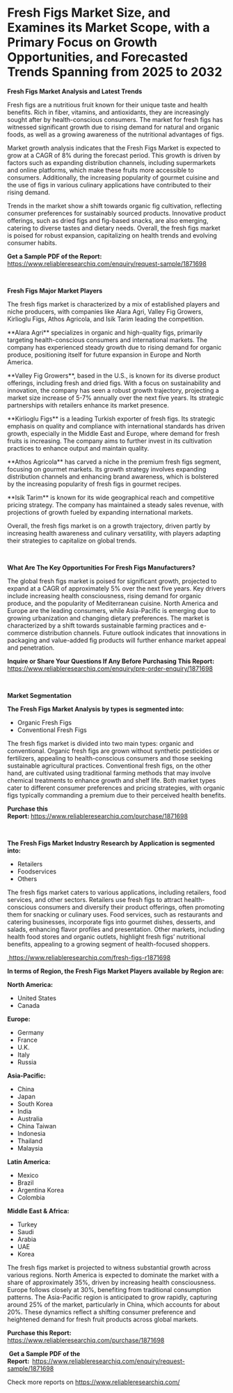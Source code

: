 <p><h1>Fresh Figs Market Size, and Examines its Market Scope, with a Primary Focus on Growth Opportunities, and Forecasted Trends Spanning from 2025 to 2032</h1></p><p><strong>Fresh Figs Market Analysis and Latest Trends</strong></p>
<p><p>Fresh figs are a nutritious fruit known for their unique taste and health benefits. Rich in fiber, vitamins, and antioxidants, they are increasingly sought after by health-conscious consumers. The market for fresh figs has witnessed significant growth due to rising demand for natural and organic foods, as well as a growing awareness of the nutritional advantages of figs.</p><p>Market growth analysis indicates that the Fresh Figs Market is expected to grow at a CAGR of 8% during the forecast period. This growth is driven by factors such as expanding distribution channels, including supermarkets and online platforms, which make these fruits more accessible to consumers. Additionally, the increasing popularity of gourmet cuisine and the use of figs in various culinary applications have contributed to their rising demand. </p><p>Trends in the market show a shift towards organic fig cultivation, reflecting consumer preferences for sustainably sourced products. Innovative product offerings, such as dried figs and fig-based snacks, are also emerging, catering to diverse tastes and dietary needs. Overall, the fresh figs market is poised for robust expansion, capitalizing on health trends and evolving consumer habits.</p></p>
<p><strong>Get a Sample PDF of the Report:&nbsp;</strong> <a href="https://www.reliableresearchiq.com/enquiry/request-sample/1871698?utm_campaign=2333&utm_medium=2&utm_source=Github&utm_content=ia&utm_term=07042025&utm_id=fresh-figs">https://www.reliableresearchiq.com/enquiry/request-sample/1871698</a></p>
<p>&nbsp;</p>
<p><strong>Fresh Figs Major Market Players</strong></p>
<p><p>The fresh figs market is characterized by a mix of established players and niche producers, with companies like Alara Agri, Valley Fig Growers, Kirlioglu Figs, Athos Agricola, and Isik Tarim leading the competition. </p><p>**Alara Agri** specializes in organic and high-quality figs, primarily targeting health-conscious consumers and international markets. The company has experienced steady growth due to rising demand for organic produce, positioning itself for future expansion in Europe and North America.</p><p>**Valley Fig Growers**, based in the U.S., is known for its diverse product offerings, including fresh and dried figs. With a focus on sustainability and innovation, the company has seen a robust growth trajectory, projecting a market size increase of 5-7% annually over the next five years. Its strategic partnerships with retailers enhance its market presence.</p><p>**Kirlioglu Figs** is a leading Turkish exporter of fresh figs. Its strategic emphasis on quality and compliance with international standards has driven growth, especially in the Middle East and Europe, where demand for fresh fruits is increasing. The company aims to further invest in its cultivation practices to enhance output and maintain quality.</p><p>**Athos Agricola** has carved a niche in the premium fresh figs segment, focusing on gourmet markets. Its growth strategy involves expanding distribution channels and enhancing brand awareness, which is bolstered by the increasing popularity of fresh figs in gourmet recipes.</p><p>**Isik Tarim** is known for its wide geographical reach and competitive pricing strategy. The company has maintained a steady sales revenue, with projections of growth fueled by expanding international markets.</p><p>Overall, the fresh figs market is on a growth trajectory, driven partly by increasing health awareness and culinary versatility, with players adapting their strategies to capitalize on global trends.</p></p>
<p>&nbsp;</p>
<p><strong>What Are The Key Opportunities For Fresh Figs Manufacturers?</strong></p>
<p><p>The global fresh figs market is poised for significant growth, projected to expand at a CAGR of approximately 5% over the next five years. Key drivers include increasing health consciousness, rising demand for organic produce, and the popularity of Mediterranean cuisine. North America and Europe are the leading consumers, while Asia-Pacific is emerging due to growing urbanization and changing dietary preferences. The market is characterized by a shift towards sustainable farming practices and e-commerce distribution channels. Future outlook indicates that innovations in packaging and value-added fig products will further enhance market appeal and penetration.</p></p>
<p><strong>Inquire or Share Your Questions If Any Before Purchasing This Report:</strong> <a href="https://www.reliableresearchiq.com/enquiry/pre-order-enquiry/1871698?utm_campaign=2333&utm_medium=2&utm_source=Github&utm_content=ia&utm_term=07042025&utm_id=fresh-figs">https://www.reliableresearchiq.com/enquiry/pre-order-enquiry/1871698</a></p>
<p>&nbsp;</p>
<p><strong>Market Segmentation</strong></p>
<p><strong>The Fresh Figs Market Analysis by types is segmented into:</strong></p>
<p><ul><li>Organic Fresh Figs</li><li>Conventional Fresh Figs</li></ul></p>
<p><p>The fresh figs market is divided into two main types: organic and conventional. Organic fresh figs are grown without synthetic pesticides or fertilizers, appealing to health-conscious consumers and those seeking sustainable agricultural practices. Conventional fresh figs, on the other hand, are cultivated using traditional farming methods that may involve chemical treatments to enhance growth and shelf life. Both market types cater to different consumer preferences and pricing strategies, with organic figs typically commanding a premium due to their perceived health benefits.</p></p>
<p><strong>Purchase this Report:&nbsp;</strong><a href="https://www.reliableresearchiq.com/purchase/1871698?utm_campaign=2333&utm_medium=2&utm_source=Github&utm_content=ia&utm_term=07042025&utm_id=fresh-figs">https://www.reliableresearchiq.com/purchase/1871698</a></p>
<p>&nbsp;</p>
<p><strong>The Fresh Figs Market Industry Research by Application is segmented into:</strong></p>
<p><ul><li>Retailers</li><li>Foodservices</li><li>Others</li></ul></p>
<p><p>The fresh figs market caters to various applications, including retailers, food services, and other sectors. Retailers use fresh figs to attract health-conscious consumers and diversify their product offerings, often promoting them for snacking or culinary uses. Food services, such as restaurants and catering businesses, incorporate figs into gourmet dishes, desserts, and salads, enhancing flavor profiles and presentation. Other markets, including health food stores and organic outlets, highlight fresh figs’ nutritional benefits, appealing to a growing segment of health-focused shoppers.</p></p>
<p><a href="https://www.reliableresearchiq.com/fresh-figs-r1871698?utm_campaign=2333&utm_medium=2&utm_source=Github&utm_content=ia&utm_term=07042025&utm_id=fresh-figs">&nbsp;https://www.reliableresearchiq.com/fresh-figs-r1871698</a></p>
<p><strong>In terms of Region, the Fresh Figs Market Players available by Region are:</strong></p>
<p>
    <p> <strong> North America: </strong>
        <ul>
            <li>United States</li>
            <li>Canada</li>
        </ul>
        </p> 
    <p> <strong> Europe: </strong>
        <ul>
            <li>Germany</li>
            <li>France</li>
            <li>U.K.</li>
            <li>Italy</li>
            <li>Russia</li>
        </ul>
        </p> 
    <p> <strong> Asia-Pacific: </strong>
        <ul>
            <li>China</li>
            <li>Japan</li>
            <li>South Korea</li>
            <li>India</li>
            <li>Australia</li>
            <li>China Taiwan</li>
            <li>Indonesia</li>
            <li>Thailand</li>
            <li>Malaysia</li>
        </ul>
        </p> 
    <p> <strong> Latin America: </strong>
        <ul>
            <li>Mexico</li>
            <li>Brazil</li>
            <li>Argentina Korea</li>
            <li>Colombia</li>
        </ul>
        </p> 
    <p> <strong> Middle East & Africa: </strong>
        <ul>
            <li>Turkey</li>
            <li>Saudi</li>
            <li>Arabia</li>
            <li>UAE</li>
            <li>Korea</li>
        </ul>
    </p>
    </p>
<p><p>The fresh figs market is projected to witness substantial growth across various regions. North America is expected to dominate the market with a share of approximately 35%, driven by increasing health consciousness. Europe follows closely at 30%, benefiting from traditional consumption patterns. The Asia-Pacific region is anticipated to grow rapidly, capturing around 25% of the market, particularly in China, which accounts for about 20%. These dynamics reflect a shifting consumer preference and heightened demand for fresh fruit products across global markets.</p></p>
<p><strong>Purchase this Report: </strong><a href="https://www.reliableresearchiq.com/purchase/1871698?utm_campaign=2333&utm_medium=2&utm_source=Github&utm_content=ia&utm_term=07042025&utm_id=fresh-figs">https://www.reliableresearchiq.com/purchase/1871698</a></p>
<p>&nbsp;<strong>Get a Sample PDF of the Report:&nbsp;&nbsp;</strong><a href="https://www.reliableresearchiq.com/enquiry/request-sample/1871698?utm_campaign=2333&utm_medium=2&utm_source=Github&utm_content=ia&utm_term=07042025&utm_id=fresh-figs">https://www.reliableresearchiq.com/enquiry/request-sample/1871698</a></p>
<p><strong></strong></p>
<p>Check more reports on <a href="https://www.reliableresearchiq.com/?utm_campaign=2333&utm_medium=2&utm_source=Github&utm_content=ia&utm_term=07042025&utm_id=fresh-figs">https://www.reliableresearchiq.com/</a></p>